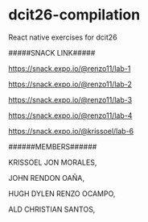# dcit26-compilation
React native exercises for dcit26

#####SNACK LINK#####

https://snack.expo.io/@renzo11/lab-1 

https://snack.expo.io/@renzo11/lab-2 

https://snack.expo.io/@renzo11/lab-3 

https://snack.expo.io/@renzo11/lab-4 

https://snack.expo.io/@krissoel/lab-6

######MEMBERS######

KRISSOEL JON MORALES,

JOHN RENDON OAÑA,

HUGH DYLEN RENZO OCAMPO,

ALD CHRISTIAN SANTOS,
